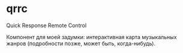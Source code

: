 # qrrc
Quick Response Remote Control

Компонент для моей задумки: интерактивная карта музыкальных жанров (подробности позже, может быть, когда-нибудь).
